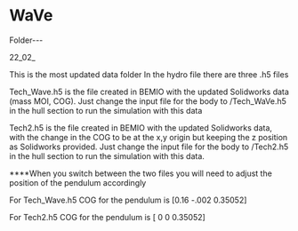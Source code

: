 # WaVe
Folder---

22_02_

This is the most updated data folder
In the hydro file there are three .h5 files

Tech_Wave.h5 is the file created in BEMIO with the updated Solidworks data (mass MOI, COG).  Just change the input file for the body to /Tech_WaVe.h5 in the hull section to run the simulation with this data


Tech2.h5 is the file created in BEMIO with the updated Solidworks data, with the change in the COG to be at the x,y origin but keeping the z position as Solidworks provided.  Just change the input file for the body to /Tech2.h5 in the hull section to run the simulation with this data.



****When you switch between the two files you will need to adjust the position of the pendulum accordingly

For Tech_Wave.h5 COG for the pendulum is [0.16 -.002 0.35052]

For Tech2.h5 COG for the pendulum is [ 0  0  0.35052]
